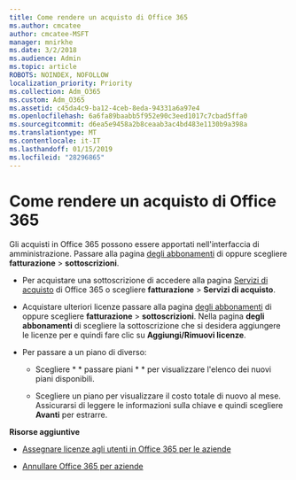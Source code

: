 ```yaml
---
title: Come rendere un acquisto di Office 365
ms.author: cmcatee
author: cmcatee-MSFT
manager: mnirkhe
ms.date: 3/2/2018
ms.audience: Admin
ms.topic: article
ROBOTS: NOINDEX, NOFOLLOW
localization_priority: Priority
ms.collection: Adm_O365
ms.custom: Adm_O365
ms.assetid: c45da4c9-ba12-4ceb-8eda-94331a6a97e4
ms.openlocfilehash: 6a6fa89baabb5f952e90c3eed1017c7cbad5ffa0
ms.sourcegitcommit: d6ea5e9458a2b8ceaab3ac4bd483e1130b9a398a
ms.translationtype: MT
ms.contentlocale: it-IT
ms.lasthandoff: 01/15/2019
ms.locfileid: "28296865"
---
```

# <a name="how-to-make-an-office-365-purchase"></a>Come rendere un acquisto di Office 365

Gli acquisti in Office 365 possono essere apportati nell'interfaccia di amministrazione. Passare alla pagina [degli abbonamenti](https://go.microsoft.com/fwlink/p/?linkid=842054) di oppure scegliere **fatturazione** \> **sottoscrizioni**.
  
- Per acquistare una sottoscrizione di accedere alla pagina [Servizi di acquisto](https://go.microsoft.com/fwlink/p/?linkid=868433) di Office 365 o scegliere **fatturazione** \> **Servizi di acquisto**.
    
- Acquistare ulteriori licenze passare alla pagina [degli abbonamenti](https://go.microsoft.com/fwlink/p/?linkid=842054) di oppure scegliere **fatturazione** \> **sottoscrizioni**. Nella pagina **degli abbonamenti** di scegliere la sottoscrizione che si desidera aggiungere le licenze per e quindi fare clic su **Aggiungi/Rimuovi licenze**.
    
- Per passare a un piano di diverso:
    
  - Scegliere * * passare piani * * per visualizzare l'elenco dei nuovi piani disponibili. 
    
  - Scegliere un piano per visualizzare il costo totale di nuovo al mese. Assicurarsi di leggere le informazioni sulla chiave e quindi scegliere **Avanti** per estrarre. 
    
 **Risorse aggiuntive**
  
- [Assegnare licenze agli utenti in Office 365 per le aziende](https://support.office.com/article/997596b5-4173-4627-b915-36abac6786dc)
    
- [Annullare Office 365 per aziende](https://support.office.com/article/b1bc0bef-4608-4601-813a-cdd9f746709a)
    

